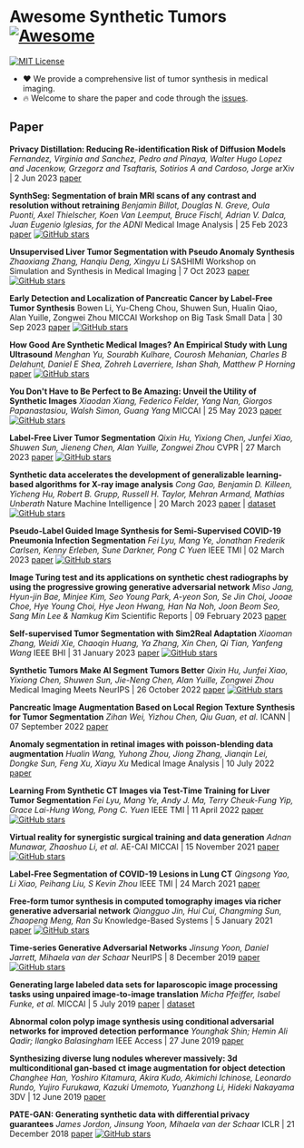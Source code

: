 # Awesome Synthetic Tumors [![Awesome](https://awesome.re/badge.svg)](https://awesome.re)

[![MIT License](https://img.shields.io/badge/license-MIT-green.svg)](https://opensource.org/licenses/MIT)

- ❤ We provide a comprehensive list of tumor synthesis in medical imaging.
- 🔥 Welcome to share the paper and code through the [issues](https://github.com/MrGiovanni/SyntheticTumors/issues/1).

## Paper

**Privacy Distillation: Reducing Re-identification Risk of Diffusion Models**
*Fernandez, Virginia and Sanchez, Pedro and Pinaya, Walter Hugo Lopez and Jacenkow, Grzegorz and Tsaftaris, Sotirios A and Cardoso, Jorge*
arXiv | 2 Jun 2023
[paper](https://arxiv.org/abs/2306.01322)

**SynthSeg: Segmentation of brain MRI scans of any contrast and resolution without retraining**
*Benjamin Billot, Douglas N. Greve, Oula Puonti, Axel Thielscher, Koen Van Leemput, Bruce Fischl, Adrian V. Dalca, Juan Eugenio Iglesias, for the ADNI*
Medical Image Analysis | 25 Feb 2023
[paper](https://www.sciencedirect.com/science/article/pii/S1361841523000506) [![GitHub stars](https://img.shields.io/github/stars/BBillot/SynthSeg.svg?logo=github&label=Stars)](https://github.com/BBillot/SynthSeg)

**Unsupervised Liver Tumor Segmentation with Pseudo Anomaly Synthesis**
*Zhaoxiang Zhang, Hanqiu Deng, Xingyu Li*
SASHIMI Workshop on Simulation and Synthesis in Medical Imaging | 7 Oct 2023
[paper](https://link.springer.com/chapter/10.1007/978-3-031-44689-4_9) [![GitHub stars](https://img.shields.io/github/stars/nono-zz/LiTs-Segmentation.svg?logo=github&label=Stars)](https://github.com/nono-zz/LiTs-Segmentation)

**Early Detection and Localization of Pancreatic Cancer by Label-Free Tumor Synthesis**
Bowen Li, Yu-Cheng Chou, Shuwen Sun, Hualin Qiao, Alan Yuille, Zongwei Zhou
MICCAI Workshop on Big Task Small Data | 30 Sep 2023
[paper](https://browse.arxiv.org/pdf/2308.03008.pdf) [![GitHub stars](https://img.shields.io/github/stars/MrGiovanni/SyntheticTumors.svg?logo=github&label=Stars)](https://github.com/MrGiovanni/SyntheticTumors)

**How Good Are Synthetic Medical Images? An Empirical Study with Lung Ultrasound**
*Menghan Yu, Sourabh Kulhare, Courosh Mehanian, Charles B Delahunt, Daniel E Shea, Zohreh Laverriere, Ishan Shah, Matthew P Horning*
[paper](https://browse.arxiv.org/pdf/2310.03608.pdf) [![GitHub stars](https://img.shields.io/github/stars/global-health-labs/us-dcgan.svg?logo=github&label=Stars)](https://github.com/global-health-labs/us-dcgan)

**You Don't Have to Be Perfect to Be Amazing: Unveil the Utility of Synthetic Images**
*Xiaodan Xiang, Federico Felder, Yang Nan, Giorgos Papanastasiou, Walsh Simon, Guang Yang*
MICCAI | 25 May 2023
[paper](https://arxiv.org/abs/2305.18337) [![GitHub stars](https://img.shields.io/github/stars/ayanglab/MedSynAnalyzer.svg?logo=github&label=Stars)](https://github.com/ayanglab/MedSynAnalyzer)

**Label-Free Liver Tumor Segmentation**
*Qixin Hu, Yixiong Chen, Junfei Xiao, Shuwen Sun, Jieneng Chen, Alan Yuille, Zongwei Zhou*
CVPR | 27 March 2023
[paper](https://arxiv.org/abs/2303.14869) [![GitHub stars](https://img.shields.io/github/stars/MrGiovanni/SyntheticTumors.svg?logo=github&label=Stars)](https://github.com/MrGiovanni/SyntheticTumors)

**Synthetic data accelerates the development of generalizable learning-based algorithms for X-ray image analysis** 
*Cong Gao, Benjamin D. Killeen, Yicheng Hu, Robert B. Grupp, Russell H. Taylor, Mehran Armand, Mathias Unberath* 
Nature Machine Intelligence | 20 March 2023 
[paper](https://www.nature.com/articles/s42256-023-00629-1) | [dataset](https://doi.org/10.7281/T1/2PGJQU) [![GitHub stars](https://img.shields.io/github/stars/arcadelab/SyntheX.svg?logo=github&label=Stars)](https://github.com/arcadelab/SyntheX)

**Pseudo-Label Guided Image Synthesis for Semi-Supervised COVID-19 Pneumonia Infection Segmentation** 
*Fei Lyu, Mang Ye, Jonathan Frederik Carlsen, Kenny Erleben, Sune Darkner, Pong C Yuen* 
IEEE TMI | 02 March 2023 
[paper](https://pubmed.ncbi.nlm.nih.gov/36288236) [![GitHub stars](https://img.shields.io/github/stars/FeiLyu/SASSL.svg?logo=github&label=Stars)](https://github.com/FeiLyu/SASSL)

**Image Turing test and its applications on synthetic chest radiographs by using the progressive growing generative adversarial network** 
*Miso Jang, Hyun-jin Bae, Minjee Kim, Seo Young Park, A-yeon Son, Se Jin Choi, Jooae Choe, Hye Young Choi, Hye Jeon Hwang, Han Na Noh, Joon Beom Seo, Sang Min Lee & Namkug Kim* 
Scientific Reports | 09 February 2023 
[paper](https://www.nature.com/articles/s41598-023-28175-1)

**Self-supervised Tumor Segmentation with Sim2Real Adaptation** 
*Xiaoman Zhang, Weidi Xie, Chaoqin Huang, Ya Zhang, Xin Chen, Qi Tian, Yanfeng Wang* 
IEEE BHI | 31 January 2023 
[paper](https://ieeexplore.ieee.org/document/10032792) [![GitHub stars](https://img.shields.io/github/stars/xiaoman-zhang/Layer-Decomposition.svg?logo=github&label=Stars)](https://github.com/xiaoman-zhang/Layer-Decomposition)

**Synthetic Tumors Make AI Segment Tumors Better** 
*Qixin Hu, Junfei Xiao, Yixiong Chen, Shuwen Sun, Jie-Neng Chen, Alan Yuille, Zongwei Zhou* 
Medical Imaging Meets NeurIPS | 26 October 2022 
[paper](https://arxiv.org/pdf/2210.14845.pdf) [![GitHub stars](https://img.shields.io/github/stars/MrGiovanni/SyntheticTumors.svg?logo=github&label=Stars)](https://github.com/MrGiovanni/SyntheticTumors)

**Pancreatic Image Augmentation Based on Local Region Texture Synthesis for Tumor Segmentation** 
*Zihan Wei, Yizhou Chen, Qiu Guan, et al.* 
ICANN | 07 September 2022 
[paper](https://drive.google.com/file/d/16GQqAv384QQyJ9YhXAIbDnzcfvqjLbEu)

**Anomaly segmentation in retinal images with poisson-blending data augmentation** 
*Hualin Wang, Yuhong Zhou, Jiong Zhang, Jianqin Lei, Dongke Sun, Feng Xu, Xiayu Xu* 
Medical Image Analysis | 10 July 2022 
[paper](https://www.sciencedirect.com/science/article/pii/S1361841522001815)

**Learning From Synthetic CT Images via Test-Time Training for Liver Tumor Segmentation** 
*Fei Lyu, Mang Ye, Andy J. Ma, Terry Cheuk-Fung Yip, Grace Lai-Hung Wong, Pong C. Yuen* 
IEEE TMI | 11 April 2022 
[paper](https://ieeexplore.ieee.org/abstract/document/9754550) [![GitHub stars](https://img.shields.io/github/stars/FeiLyu/SR-TTT.svg?logo=github&label=Stars)](https://github.com/FeiLyu/SR-TTT)

**Virtual reality for synergistic surgical training and data generation** 
*Adnan Munawar, Zhaoshuo Li, et al.* 
AE-CAI MICCAI | 15 November 2021 
[paper](https://arxiv.org/pdf/2111.08097.pdf) [![GitHub stars](https://img.shields.io/github/stars/LCSR-SICKKIDS/volumetric_drilling.svg?logo=github&label=Stars)](https://github.com/LCSR-SICKKIDS/volumetric_drilling)

**Label-Free Segmentation of COVID-19 Lesions in Lung CT** 
*Qingsong Yao, Li Xiao, Peihang Liu, S Kevin Zhou* 
IEEE TMI | 24 March 2021 
[paper](https://pubmed.ncbi.nlm.nih.gov/33760731)

**Free-form tumor synthesis in computed tomography images via richer generative adversarial network** 
*Qiangguo Jin, Hui Cui, Changming Sun, Zhaopeng Meng, Ran Su* 
Knowledge-Based Systems | 5 January 2021 
[paper](https://www.sciencedirect.com/science/article/pii/S0950705121000162) [![GitHub stars](https://img.shields.io/github/stars/qgking/FRGAN.svg?logo=github&label=Stars)](https://github.com/qgking/FRGAN)

**Time-series Generative Adversarial Networks**
*Jinsung Yoon, Daniel Jarrett, Mihaela van der Schaar*
NeurIPS | 8 December 2019
[paper](https://papers.nips.cc/paper_files/paper/2019/file/c9efe5f26cd17ba6216bbe2a7d26d490-Paper.pdf)[![GitHub stars](https://img.shields.io/github/stars/jsyoon0823/TimeGAN.svg?logo=github&label=Stars)](https://github.com/jsyoon0823/TimeGAN)

**Generating large labeled data sets for laparoscopic image processing tasks using unpaired image-to-image translation** 
*Micha Pfeiffer, Isabel Funke, et al.* 
MICCAI | 5 July 2019 
[paper](https://arxiv.org/pdf/1907.02882.pdf) | [dataset](http://opencas.dkfz.de/image2image/)

**Abnormal colon polyp image synthesis using conditional adversarial networks for improved detection performance** 
*Younghak Shin; Hemin Ali Qadir; Ilangko Balasingham* 
IEEE Access | 27 June 2019 
[paper](https://ieeexplore.ieee.org/abstract/document/8478237)

**Synthesizing diverse lung nodules wherever massively: 3d multiconditional gan-based ct image augmentation for object detection** 
*Changhee Han, Yoshiro Kitamura, Akira Kudo, Akimichi Ichinose, Leonardo Rundo, Yujiro Furukawa, Kazuki Umemoto, Yuanzhong Li, Hideki Nakayama* 
3DV | 12 June 2019 
[paper](https://ieeexplore.ieee.org/stamp/stamp.jsp?arnumber=8886112)


**PATE-GAN: Generating synthetic data with differential privacy guarantees**
*James Jordon, Jinsung Yoon, Mihaela van der Schaar*
ICLR | 21 December 2018
[paper](https://openreview.net/pdf?id=S1zk9iRqF7) [![GitHub stars](https://img.shields.io/github/stars/vanderschaarlab/mlforhealthlabpub.svg?logo=github&label=Stars)](https://github.com/vanderschaarlab/mlforhealthlabpub/tree/main/alg/pategan)
